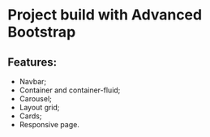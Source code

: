 # Project build with Advanced Bootstrap
## Features:
- Navbar;
- Container and container-fluid;
- Carousel;
- Layout grid;
- Cards;
- Responsive page.
